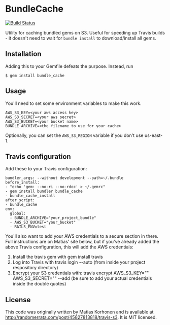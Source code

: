 # BundleCache

[![Build Status](https://travis-ci.org/data-axle/bundle_cache.png?branch=master)](https://travis-ci.org/data-axle/bundle_cache)

Utility for caching bundled gems on S3. Useful for speeding up Travis builds - 
it doesn't need to wait for `bundle install` to download/install all gems.

## Installation

Adding this to your Gemfile defeats the purpose. Instead, run

    $ gem install bundle_cache

## Usage

You'll need to set some environment variables to make this work.

```
AWS_S3_KEY=<your aws access key>
AWS_S3_SECRET=<your aws secret>
AWS_S3_BUCKET=<your bucket name>
BUNDLE_ARCHIVE=<the filename to use for your cache>
```

Optionally, you can set the `AWS_S3_REGION` variable if you don't use us-east-1.

## Travis configuration

Add these to your Travis configuration:
```
bundler_args: --without development --path=~/.bundle
before_install:
- "echo 'gem: --no-ri --no-rdoc' > ~/.gemrc"
- gem install bundler bundle_cache
- bundle_cache_install
after_script:
- bundle_cache
env:
  global:
  - BUNDLE_ARCHIVE="your_project_bundle"
  - AWS_S3_BUCKET="your_bucket"
  - RAILS_ENV=test
```

You'll also want to add your AWS credentials to a secure section in there. Full instructions
are on Matias' site below, but if you've already added the above Travis configuration, this will
add the AWS credentials:

1. Install the travis gem with gem install travis
2. Log into Travis with travis login --auto (from inside your project respository directory)
3. Encrypt your S3 credentials with: travis encrypt AWS_S3_KEY="" AWS_S3_SECRET="" --add (be sure to add your actual credentials inside the double quotes)

## License

This code was originally written by Matias Korhonen and is available at 
http://randomerrata.com/post/45827813818/travis-s3. It is MIT licensed.

